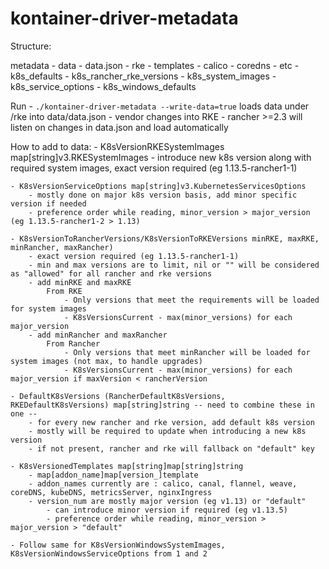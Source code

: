 # kontainer-driver-metadata

Structure: 

metadata
	- data
		- data.json
	- rke
		- templates
			- calico
			- coredns
			- etc 
		- k8s_defaults 
		- k8s_rancher_rke_versions
		- k8s_system_images 
		- k8s_service_options 
		- k8s_windows_defaults 

Run 
	- `./kontainer-driver-metadata --write-data=true` loads data under /rke into data/data.json
	- vendor changes into RKE
	- rancher >=2.3 will listen on changes in data.json and load automatically

How to add to data: 
	- K8sVersionRKESystemImages map[string]v3.RKESystemImages 
		- introduce new k8s version along with required system images, exact version required (eg 1.13.5-rancher1-1)

	- K8sVersionServiceOptions map[string]v3.KubernetesServicesOptions
		- mostly done on major k8s version basis, add minor specific version if needed 
		- preference order while reading, minor_version > major_version (eg 1.13.5-rancher1-2 > 1.13)

	- K8sVersionToRancherVersions/K8sVersionToRKEVersions minRKE, maxRKE, minRancher, maxRancher)
		- exact version required (eg 1.13.5-rancher1-1)
		- min and max versions are to limit, nil or "" will be considered as "allowed" for all rancher and rke versions
		- add minRKE and maxRKE
			From RKE 
				- Only versions that meet the requirements will be loaded for system images
				- K8sVersionsCurrent - max(minor_versions) for each major_version
		- add minRancher and maxRancher 
			From Rancher 
				- Only versions that meet minRancher will be loaded for system images (not max, to handle upgrades)
				- K8sVersionsCurrent - max(minor_versions) for each major_version if maxVersion < rancherVersion

	- DefaultK8sVersions (RancherDefaultK8sVersions, RKEDefaultK8sVersions) map[string]string -- need to combine these in one --
		- for every new rancher and rke version, add default k8s version 
		- mostly will be required to update when introducing a new k8s version 
		- if not present, rancher and rke will fallback on "default" key 

	- K8sVersionedTemplates map[string]map[string]string 
		- map[addon_name]map[version_]template 
		- addon_names currently are : calico, canal, flannel, weave, coreDNS, kubeDNS, metricsServer, nginxIngress 
		- version_num are mostly major version (eg v1.13) or "default"
			- can introduce minor version if required (eg v1.13.5)
			- preference order while reading, minor_version > major_version > "default"

	- Follow same for K8sVersionWindowsSystemImages, K8sVersionWindowsServiceOptions from 1 and 2 
